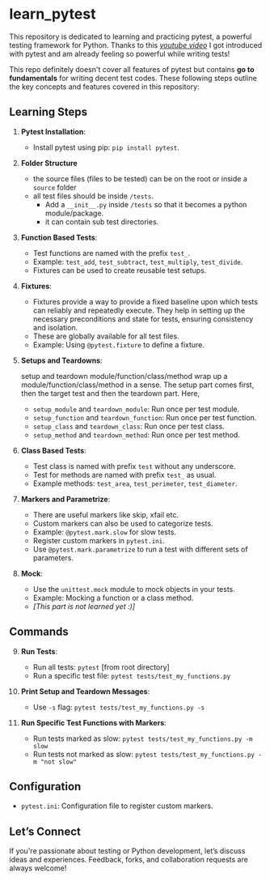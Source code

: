 # learn_pytest

This repository is dedicated to learning and practicing pytest, a powerful testing framework for Python. Thanks to this <a href="https://www.youtube.com/watch?v=cHYq1MRoyI0">_youtube video_</a> I got introduced with pytest and am already feeling so powerful while writing tests!

This repo definitely doesn't cover all features of pytest but contains **go to fundamentals** for writing decent test codes. These following steps outline the key concepts and features covered in this repository:

## Learning Steps

1. **Pytest Installation**:

   - Install pytest using pip: `pip install pytest`.

2. **Folder Structure**

   - the source files (files to be tested) can be on the root or inside a `source` folder
   - all test files should be inside `/tests`.
     - Add a `__init__.py` inside `/tests` so that it becomes a python module/package.
     - it can contain sub test directories.

3. **Function Based Tests**:

   - Test functions are named with the prefix `test_`.
   - Example: `test_add`, `test_subtract`, `test_multiply`, `test_divide`.
   - Fixtures can be used to create reusable test setups.

4. **Fixtures**:

   - Fixtures provide a way to provide a fixed baseline upon which tests can reliably and repeatedly execute. They help in setting up the necessary preconditions and state for tests, ensuring consistency and isolation.
   - These are globally available for all test files.
   - Example: Using `@pytest.fixture` to define a fixture.

5. **Setups and Teardowns**:

   setup and teardown module/function/class/method wrap up a module/function/class/method in a sense. The setup part comes first, then the target test and then the teardown part. Here,

   - `setup_module` and `teardown_module`: Run once per test module.
   - `setup_function` and `teardown_function`: Run once per test function.
   - `setup_class` and `teardown_class`: Run once per test class.
   - `setup_method` and `teardown_method`: Run once per test method.

6. **Class Based Tests**:

   - Test class is named with prefix `test` without any underscore.
   - Test for methods are named with prefix `test_` as usual.
   - Example methods: `test_area`, `test_perimeter`, `test_diameter`.

7. **Markers and Parametrize**:
   - There are useful markers like skip, xfail etc.
   - Custom markers can also be used to categorize tests.
   - Example: `@pytest.mark.slow` for slow tests.
   - Register custom markers in `pytest.ini`.
   - Use `@pytest.mark.parametrize` to run a test with different sets of parameters.

8. **Mock**:

   - Use the `unittest.mock` module to mock objects in your tests.
   - Example: Mocking a function or a class method.
   - _[This part is not learned yet :)]_

## Commands

9. **Run Tests**:

   - Run all tests: `pytest` [from root directory]
   - Run a specific test file: `pytest tests/test_my_functions.py`

10. **Print Setup and Teardown Messages**:

    - Use `-s` flag: `pytest tests/test_my_functions.py -s`

11. **Run Specific Test Functions with Markers**:

    - Run tests marked as slow: `pytest tests/test_my_functions.py -m slow`
    - Run tests not marked as slow: `pytest tests/test_my_functions.py -m "not slow"`

## Configuration

- `pytest.ini`: Configuration file to register custom markers.

## Let’s Connect

If you're passionate about testing or Python development, let’s discuss ideas and experiences. Feedback, forks, and collaboration requests are always welcome!
